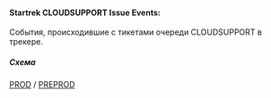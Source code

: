 #### Startrek CLOUDSUPPORT Issue Events:

События, происходившие с тикетами очереди CLOUDSUPPORT в трекере.

##### Схема

[PROD](https://yt.yandex-team.ru/hahn/navigation?path=//home/cloud-dwh/data/prod/ods/startrek/cloud_support/issue_events)
/ [PREPROD](https://yt.yandex-team.ru/hahn/navigation?path=//home/cloud-dwh/data/preprod/ods/startrek/cloud_support/issue_events)


